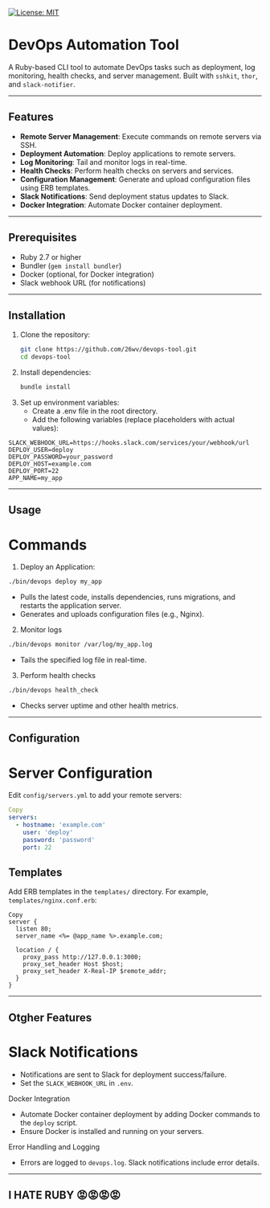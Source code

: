 [![License: MIT](https://img.shields.io/badge/License-MIT-yellow.svg)](https://opensource.org/licenses/MIT)
# DevOps Automation Tool

A Ruby-based CLI tool to automate DevOps tasks such as deployment, log monitoring, health checks, and server management. Built with `sshkit`, `thor`, and `slack-notifier`.

---

## Features

- **Remote Server Management**: Execute commands on remote servers via SSH.
- **Deployment Automation**: Deploy applications to remote servers.
- **Log Monitoring**: Tail and monitor logs in real-time.
- **Health Checks**: Perform health checks on servers and services.
- **Configuration Management**: Generate and upload configuration files using ERB templates.
- **Slack Notifications**: Send deployment status updates to Slack.
- **Docker Integration**: Automate Docker container deployment.

---

## Prerequisites

- Ruby 2.7 or higher
- Bundler (`gem install bundler`)
- Docker (optional, for Docker integration)
- Slack webhook URL (for notifications)

---

## Installation

1. Clone the repository:
   ```bash
   git clone https://github.com/26wv/devops-tool.git
   cd devops-tool

2. Install dependencies:
    ```bash
    bundle install
3. Set up environment variables:
   - Create a .env file in the root directory.
   - Add the following variables (replace placeholders with actual values):
```env
SLACK_WEBHOOK_URL=https://hooks.slack.com/services/your/webhook/url
DEPLOY_USER=deploy
DEPLOY_PASSWORD=your_password
DEPLOY_HOST=example.com
DEPLOY_PORT=22
APP_NAME=my_app
```
---
## Usage
# Commands

1. Deploy an Application:
 ```bash
./bin/devops deploy my_app
```
- Pulls the latest code, installs dependencies, runs migrations, and restarts the application server.
- Generates and uploads configuration files (e.g., Nginx).

2. Monitor logs
```bash
./bin/devops monitor /var/log/my_app.log
```
- Tails the specified log file in real-time.
3. Perform health checks
```bash
./bin/devops health_check
```
- Checks server uptime and other health metrics.

---

## Configuration
# Server Configuration
Edit `config/servers.yml` to add your remote servers:

```yaml
Copy
servers:
  - hostname: 'example.com'
    user: 'deploy'
    password: 'password'
    port: 22
```

## Templates
Add ERB templates in the `templates/` directory. For example, `templates/nginx.conf.erb`:

```erb
Copy
server {
  listen 80;
  server_name <%= @app_name %>.example.com;

  location / {
    proxy_pass http://127.0.0.1:3000;
    proxy_set_header Host $host;
    proxy_set_header X-Real-IP $remote_addr;
  }
}
```
---
## Otgher Features
# Slack Notifications
- Notifications are sent to Slack for deployment success/failure.
- Set the `SLACK_WEBHOOK_URL` in `.env`.

Docker Integration

- Automate Docker container deployment by adding Docker commands to the `deploy` script.
- Ensure Docker is installed and running on your servers.

Error Handling and Logging
- Errors are logged to `devops.log`.
 Slack notifications include error details.

---

## I HATE RUBY 😡😡😡😡
